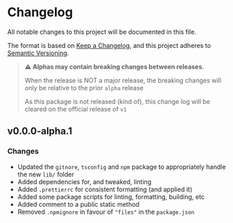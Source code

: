 <!--
Guiding Principles
- Changelogs are for humans, not machines.
- There should be an entry for every single version.
- The same types of changes should be grouped.
- Versions and sections should be linkable.
- The latest version comes first.
- The release date of each version is displayed.
- Mention whether you follow Semantic Versioning.

Types of changes
- Added for new features.
- Changed for changes in existing functionality.
- Deprecated for soon-to-be removed features.
- Removed for now removed features.
- Fixed for any bug fixes.
- Security in case of vulnerabilities.
- Breaking changes for break in new revision
- Other for notable changes that do not
 -->

# Changelog

All notable changes to this project will be documented in this file.

The format is based on [Keep a Changelog](https://keepachangelog.com/en/1.0.0/),
and this project adheres to [Semantic Versioning](https://semver.org/spec/v2.0.0.html).

> **⚠ Alphas may contain breaking changes between releases.**
>
> When the release is NOT a major release, the breaking changes will only be relative to the prior `alpha` release
>
> As this package is not released (kind of), this change log will be cleared on the official release of `v1`

## v0.0.0-alpha.1

### Changes

-   Updated the `gitnore`, `tsconfig` and `npm` package to appropriately handle the new `lib/` folder
-   Added dependencies for, and tweaked, linting
-   Added `.prettierrc` for consistent formatting (and applied it)
-   Added some package scripts for linting, formatting, building, etc
-   Added comment to a public static method
-   Removed `.npmignore` in favour of `"files"` in the `package.json`

<!--
## [1.0.0] - 2021-06-##

**This was the first release**

[unreleased]: https://github.com/olivierlacan/keep-a-changelog/compare/v1.0.0...development
[1.0.0]: https://github.com/olivierlacan/keep-a-changelog/release/tag/v1.0.0
 -->

